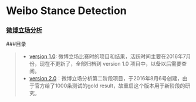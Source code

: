 # Weibo Stance Detection
### [微博立场分析](http://tcci.ccf.org.cn/conference/2016/pages/page05_evadata.html)

###目录
> - [version 1.0](https://github.com/JDwangmo/weiboStanceDetection/tree/master/version_1): 微博立场比赛时的项目和结果，活跃时间主要在2016年7月份，现在不更新了，全部归档到 version 1.0 项目中，以备以后需要查阅。
> - [version 2.0](https://github.com/JDwangmo/weiboStanceDetection/tree/master/version_2#目录)：微博立场分析第二阶段项目，于2016年8月6号创建，由于官方给了1000条测试的gold result，故重启这个版本用于新阶段的研究。
